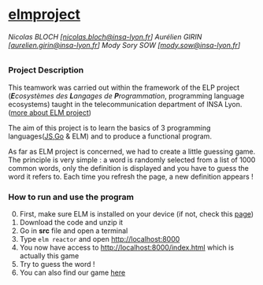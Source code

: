 # [elmproject](https://guessitbgs.000webhostapp.com/ "Guess It !")

###### _Nicolas BLOCH [nicolas.bloch@insa-lyon.fr] Aurélien GIRIN [aurelien.girin@insa-lyon.fr] Mody Sory SOW [mody.sow@insa-lyon.fr]_

### Project Description

This teamwork was carried out within the framework of the ELP project (___E___*cosystèmes des* ___L___*angages de* ___P___*rogrammation*, programming 
language ecosystems) taught in the telecommunication department of INSA Lyon. ([more about ELM project](https://github.com/troussil/elp/tree/master/elm/projet))


The aim of this project is to learn the basics of 3 programming languages([JS](https://github.com/jesuisjayus/jsproject "jsproject"),[Go](https://github.com/jesuisjayus/goproject "goproject") & ELM) and to produce a functional program.

As far as ELM project is concerned, we had to create a little guessing game. The principle is very simple : a word is randomly selected from a list of
1000 common words, only the definition is displayed and you have to guess the word it refers to. Each time you refresh the page, a new definition appears !

### How to run and use the program 

0. First, make sure ELM is installed on your device (if not, check this [page](https://guide.elm-lang.org/install/elm.html))
1. Download the code and unzip it
2. Go in __src__ file and open a terminal
3. Type `elm reactor` and open [http://localhost:8000](http://localhost:8000)
4. You now have access to [http://localhost:8000/index.html](http://localhost:8000/index.html) which is actually this game
5. Try to guess the word !
6. You can also find our game [here](https://guessitbgs.000webhostapp.com/ "Guess It !")
